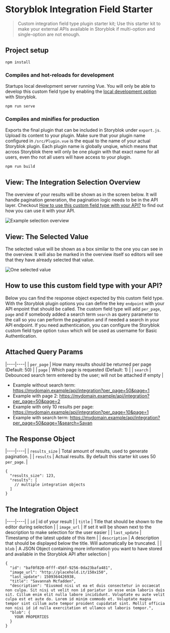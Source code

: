 # Storyblok Integration Field Starter

> Custom integration field type plugin starter kit; Use this starter kit to make your external APIs available in Storyblok if multi-option and single-option are not enough.

## Project setup

```
npm install
```

### Compiles and hot-reloads for development

Startups local development server running Vue. You will only be able to develop this custom field type by enabling the [local development option](https://www.storyblok.com/docs/Guides/Creating-a-field-type-plugin#how-to-develop-plugins-locally) with Storyblok.

```
npm run serve
```

### Compiles and minifies for production

Exports the final plugin that can be included in Storyblok under `export.js`. Upload its content to your plugin. Make sure that your plugin name configured in `/src/Plugin.vue` is the equal to the name of your actual Storyblok plugin. Each plugin name is globally unqiue, which means that across Storyblok there will only be one plugin with that exact name for all users, even tho not all users will have access to your plugin.

```
npm run build
```

## View: The Integration Selection Overview

The overview of your results will be shown as in the screen below. It will handle pagination generation, the pagination logic needs to be in the API layer. Checkout [How to use this custom field type with your API?](#how-to-use-this-custom-field-type-with-your-api) to find out how you can use it with your API.

![Example selection overview](https://a.storyblok.com/f/39898/3356x1750/d86bee6ad1/integration-field-selection.jpg)

## View: The Selected Value

The selected value will be shown as a box similar to the one you can see in the overview. It will also be marked in the overview itself so editors will see that they have already selected that value.

![One selected value](https://img2.storyblok.com/fit-in/1600x0/filters:fill(ffffff)/f/39898/702x324/e08b453c09/integration-field-selected.jpg)

## How to use this custom field type with your API?

Below you can find the response object expected by this custom field type. With the Storyblok plugin options you can define the key `endpoint` with your API enpoint that should be called. The custom field type will add `per_page`, `page` and if somebody added a search term `search` as query parameter to the call so you can perform the pagination and if needed a search in your API endpoint. If you need authentication, you can configure the Storyblok custom field type option `token` which will be used as username for Basic Authentication.

## Attached Query Params

|----|----|
| `per_page` | How many results should be returned per page (Default: 50) |
| `page` | Which page is requested (Default: 1) |
| `search` | Debounced search term entered by the user; will not be attached if empty |

- Example without search term: https://mydomain.example/api/integration?per_page=50&page=1
- Example with page 2: https://mydomain.example/api/integration?per_page=50&page=2
- Example with only 10 results per page: https://mydomain.example/api/integration?per_page=10&page=1
- Example with search term: https://mydomain.example/api/integration?per_page=50&page=1&search=Savan

## The Response Object

|----|----|
| `results_size` | Total amount of results, used to generate pagination. |
| `results` | Actual results. By default this starter kit uses 50 `per_page`. |

```
{
  "results_size": 123, 
  "results": [
    // multiple integration objects
  ]
}
```

## The Integration Object 

|----|----|
| `id` | id of your result |
| `title` | Title that should be shown to the editor during selection |
| `image_url` | If set it will be shown next to the description to make selection for the user easier |
| `last_update` | Timestamp of the latest update of this item |
| `description` | A description that should be displayed below the title. Will automatically be truncated. |
| `blob` | A JSON Object containing more information you want to have stored and available in the Storyblok API after selection |

```
{
  "id": "baf0f820-0fff-456f-9256-0da23bafa481",
  "image_url": "http://placehold.it/150x150",
  "last_update": 1509364426938,
  "title": "Savannah Mcfadden",
  "description": "Eiusmod nisi ut ea et duis consectetur in occaecat non culpa. Sit nisi ut velit non id pariatur in esse enim laboris duis sit. Cillum enim elit nulla labore incididunt. Voluptate eu aute velit culpa est et aute do. Lorem id minim commodo et. Voluptate magna tempor sint cillum aute tempor proident cupidatat sint. Mollit officia non nisi id id nulla exercitation et ullamco ut laboris tempor.",
  "blob": {
    YOUR PROPERTIES
  }
}
```